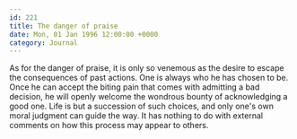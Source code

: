 ```yaml
---
id: 221
title: The danger of praise
date: Mon, 01 Jan 1996 12:00:00 +0000
category: Journal
---
```


As for the danger of praise, it is only so venemous as the desire to
escape the consequences of past actions.  One is always who he has
chosen to be.  Once he can accept the biting pain that comes with
admitting a bad decision, he will openly welcome the wondrous bounty of
acknowledging a good one.  Life is but a succession of such choices, and
only one's own moral judgment can guide the way.  It has nothing to do
with external comments on how this process may appear to others.


